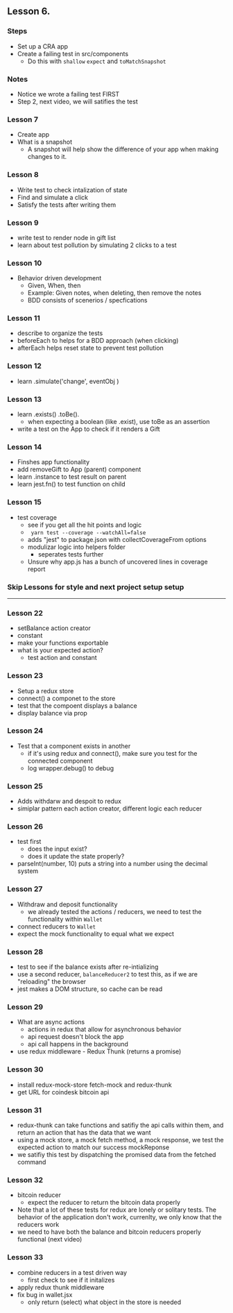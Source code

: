 ## Lesson 6.

### Steps
  - Set up a CRA app
  - Create a failing test in src/components
    - Do this with `shallow` `expect` and `toMatchSnapshot`

### Notes
  - Notice we wrote a failing test FIRST
  - Step 2, next video, we will satifies the test

### Lesson 7
  - Create app
  - What is a snapshot
    - A snapshot will help show the difference of your app when making changes to it.

### Lesson 8 
  - Write test to check intalization of state
  - Find and simulate a click
  - Satisfy the tests after writing them

### Lesson 9
  - write test to render node in gift list
  - learn about test pollution by simulating 2 clicks to a test

### Lesson 10
  - Behavior driven development
    - Given, When, then
    - Example: Given notes, when deleting, then remove the notes
    - BDD consists of scenerios / specfications

### Lesson 11
  - describe to organize the tests
  - beforeEach to helps for a BDD approach (when clicking)
  - afterEach helps reset state to prevent test pollution

### Lesson 12
  - learn .simulate('change', eventObj )


### Lesson 13 
  - learn .exists() .toBe().
    - when expecting a boolean (like .exist), use toBe as an assertion
  - write a test on the App to check if it renders a Gift

### Lesson 14
  - Finshes app functionality
  - add removeGift to App (parent) component
  - learn .instance to test result on parent
  - learn jest.fn() to test function on child

### Lesson 15
  - test coverage
    - see if you get all the hit points and logic
    - ` yarn test --coverage --watchAll=false`
    - adds "jest" to package.json with collectCoverageFrom options
    - modulizar logic into helpers folder
      - seperates tests further
    - Unsure why app.js has a bunch of uncovered lines in coverage report

### Skip Lessons for style and next project setup setup
---

### Lesson 22
  - setBalance action creator
  - constant
  - make your functions exportable
  - what is your expected action?
    - test action and constant

### Lesson 23
  - Setup a redux store
  - connect() a componet to the store
  - test that the compoent displays a balance
  - display balance via prop

### Lesson 24
  - Test that a component exists in another
    - if it's using redux and connect(), make sure you test for the connected component
    - log wrapper.debug() to debug

### Lesson 25
  - Adds withdarw and despoit to redux
  - simiplar pattern each action creator, different logic each reducer

### Lesson 26
  - test first
    - does the input exist?
    - does it update the state properly?
  - parseInt(number, 10) puts a string into a number using the decimal system

### Lesson 27
  - Withdraw and deposit functionality
    - we already tested the actions / reducers, we need to test the functionality within `Wallet`
  - connect reducers to `Wallet`
  - expect the mock functionality to equal what we expect

### Lesson 28
  - test to see if the balance exists after re-intializing
  - use a second reducer, `balanceReducer2` to test this, as if we are "reloading" the browser
  - jest makes a DOM structure, so cache can be read

### Lesson 29
  - What are async actions
    - actions in redux that allow for asynchronous behavior
    - api request doesn't block the app
    - api call happens in the background
  - use redux middleware - Redux Thunk (returns a promise)

### Lesson 30
  - install redux-mock-store fetch-mock and redux-thunk
  - get URL for coindesk bitcoin api

### Lesson 31
  - redux-thunk can take functions and satifiy the api calls within them, and return an action that has the data that we want
  - using a mock store, a mock fetch method, a mock response, we test the expected action to match our success mockReponse 
  - we satifiy this test by dispatching the promised data from the fetched command

### Lesson 32
  - bitcoin reducer
    - expect the reducer to return the bitcoin data properly
  - Note that a lot of these tests for redux are lonely or solitary tests. The behavior of the application don't work, currenlty, we only know that the reducers work
  - we need to have both the balance and bitcoin reducers properly functional (next video)

### Lesson 33
  - combine reducers in a test driven way
    - first check to see if it initalizes
  - apply redux thunk middleware
  - fix bug in wallet.jsx
    - only return (select) what object in the store is needed 